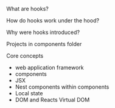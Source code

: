 What are hooks?

How do hooks work under the hood?

Why were hooks introduced?

Projects in components folder

Core concepts

- web application framework
- components
- JSX
- Nest components within components
- Local state
- DOM and Reacts Virtual DOM